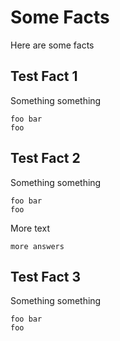 # Some Facts

Here are some facts

## Test Fact 1

Something something

```
foo bar
foo
```

## Test Fact 2

Something something

```
foo bar
foo
```

More text

```
more answers
```

## Test Fact 3

Something something

```
foo bar
foo
```
